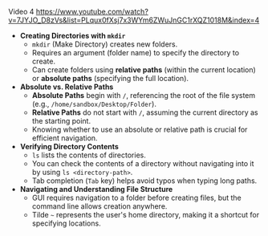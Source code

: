 Video 4
https://www.youtube.com/watch?v=7JYJO_D8zVs&list=PLqux0fXsj7x3WYm6ZWuJnGC1rXQZ1018M&index=4

- **Creating Directories with `mkdir`**  
	- `mkdir` (Make Directory) creates new folders.  
	- Requires an argument (folder name) to specify the directory to create.  
	- Can create folders using **relative paths** (within the current location) or **absolute paths** (specifying the full location).  
- **Absolute vs. Relative Paths**  
	- **Absolute Paths** begin with `/`, referencing the root of the file system (e.g., `/home/sandbox/Desktop/Folder`).  
	- **Relative Paths** do not start with `/`, assuming the current directory as the starting point.  
	- Knowing whether to use an absolute or relative path is crucial for efficient navigation.  
- **Verifying Directory Contents**  
	- `ls` lists the contents of directories.  
	- You can check the contents of a directory without navigating into it by using `ls <directory-path>`.  
	- Tab completion (`Tab` key) helps avoid typos when typing long paths.  
- **Navigating and Understanding File Structure**  
	- GUI requires navigation to a folder before creating files, but the command line allows creation anywhere.  
	- Tilde `~` represents the user's home directory, making it a shortcut for specifying locations.  